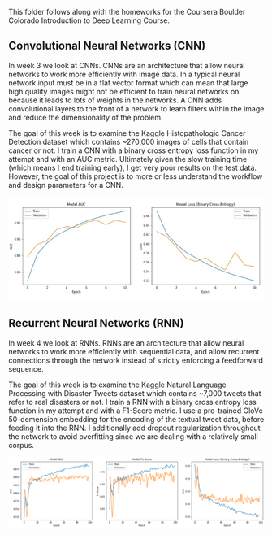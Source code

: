 This folder follows along with the homeworks for the Coursera Boulder Colorado Introduction to Deep Learning Course.

## Convolutional Neural Networks (CNN)

In week 3 we look at CNNs. CNNs are an architecture that allow neural networks to work more efficiently with image data. In a typical neural network input must be in a flat vector format which can mean that large high quality images might not be efficient to train neural networks on because it leads to lots of weights in the networks. A CNN adds convolutional layers to the front of a network to learn filters within the image and reduce the dimensionality of the problem.

The goal of this week is to examine the Kaggle Histopathologic Cancer Detection dataset which contains ~270,000 images of cells that contain cancer or not. I train a CNN with a binary cross entropy loss function in my attempt and with an AUC metric. Ultimately given the slow training time (which means I end training early), I get very poor results on the test data. However, the goal of this project is to more or less understand the workflow and design parameters for a CNN.

![plot](https://github.com/kholmes42/MLProjects/blob/main/imgs/cnntraining.jpg)


## Recurrent Neural Networks (RNN)

In week 4 we look at RNNs. RNNs are an architecture that allow neural networks to work more efficiently with sequential data, and allow recurrent connections through the network instead of strictly enforcing a feedforward sequence.

The goal of this week is to examine the Kaggle Natural Language Processing with Disaster Tweets dataset which contains ~7,000 tweets that refer to real disasters or not. I train a RNN with a binary cross entropy loss function in my attempt and with a F1-Score metric. I use a pre-trained GloVe 50-demension embedding for the encoding of the textual tweet data, before feeding it into the RNN. I additionally add dropout regularization throughout the network to avoid overfitting since we are dealing with a relatively small corpus.

![plot](https://github.com/kholmes42/MLProjects/blob/main/imgs/rnntrain.png)
